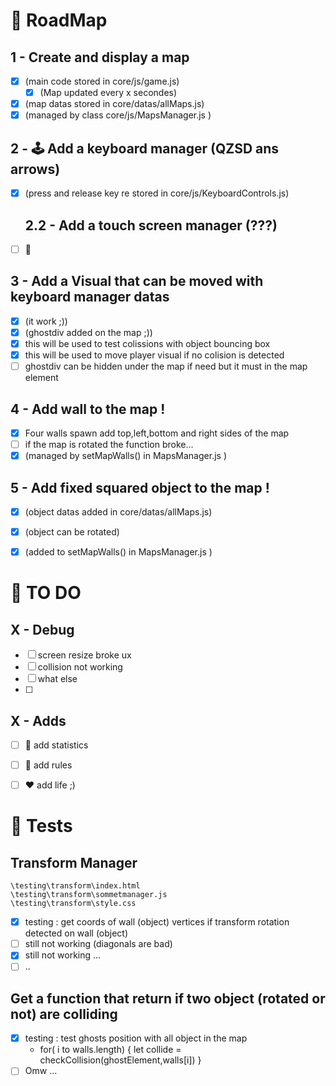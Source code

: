 # 💊 RoadMap

## 1 - Create and display a map
 - [x] (main code stored in core/js/game.js)
   - [x] (Map updated every x secondes)
 - [x] (map datas stored in core/datas/allMaps.js)
 - [x] (managed by class core/js/MapsManager.js )

## 2 - 🕹️ Add a keyboard manager (QZSD ans arrows)
 - [x] (press and release key re stored in core/js/KeyboardControls.js)

	## 2.2 - Add a touch screen manager (???)
 - [ ] 🥺 

## 3 - Add a Visual that can be moved with keyboard manager datas
 - [x] (it work ;))
 - [x] (ghostdiv added on the map ;))
 - [x] this will be used to test colissions with object bouncing box
 - [x] this will be used to move player visual if no colision is detected
 - [ ] ghostdiv can be hidden under the map if need but it must in the map element

## 4 - Add wall to the map !
 - [x] Four walls spawn add top,left,bottom and right sides of the map
 - [ ] if the map is rotated the function broke...
 - [x] (managed by setMapWalls() in MapsManager.js )

## 5 - Add fixed squared object to the map !
 - [x] (object datas added in core/datas/allMaps.js)
 - [x] (object can be rotated)
 - [x] (added to setMapWalls() in MapsManager.js )




# 💊 TO DO

## X - Debug 

 - [ ] screen resize broke ux 
 - [ ] collision not working 
 - [ ] what else
 - [ ] 
## X - Adds 

 - [ ] 🔋 add statistics 
 - [ ] 📖 add rules 
 - [ ] ❤️ add life ;)


# 🎠 Tests

## Transform Manager

	\testing\transform\index.html
	\testing\transform\sommetmanager.js
	\testing\transform\style.css
 - [x] testing : get coords of wall (object) vertices if transform rotation detected on wall (object)
 - [ ] still not working (diagonals are bad)
 - [x] still not working ...
 - [ ] ..

## Get a function that return if two object (rotated or not) are colliding

 - [x] testing : test ghosts position with all object in the map 
	-  for( i to walls.length) { let collide = checkCollision(ghostElement,walls[i]) }
 - [ ] Omw ...
